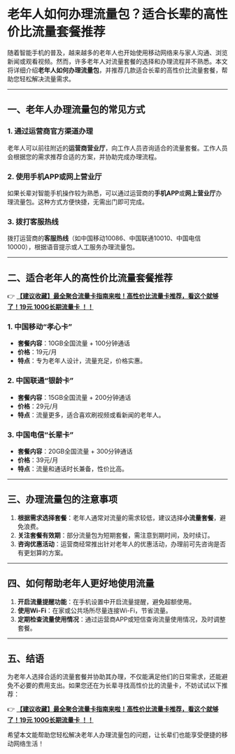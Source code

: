# 老年人如何办理流量包？适合长辈的高性价比流量套餐推荐

随着智能手机的普及，越来越多的老年人也开始使用移动网络来与家人沟通、浏览新闻或观看视频。然而，许多老年人对流量套餐的选择和办理流程并不熟悉。本文将详细介绍**老年人如何办理流量包**，并推荐几款适合长辈的高性价比流量套餐，帮助您轻松解决流量需求。

---

## 一、老年人办理流量包的常见方式

### 1. 通过运营商官方渠道办理  
老年人可以前往附近的**运营商营业厅**，向工作人员咨询适合的流量套餐。工作人员会根据您的需求推荐合适的方案，并协助完成办理流程。

### 2. 使用手机APP或网上营业厅  
如果长辈对智能手机操作较为熟悉，可以通过运营商的**手机APP**或**网上营业厅**办理流量包。这种方式方便快捷，无需出门即可完成。

### 3. 拨打客服热线  
拨打运营商的**客服热线**（如中国移动10086、中国联通10010、中国电信10000），根据语音提示或人工服务办理流量包。

---

## 二、适合老年人的高性价比流量套餐推荐

👉 **[【建议收藏】最全聚合流量卡指南来啦！高性价比流量卡推荐，看这个就够了！19元 100G长期流量卡 ！！](https://bit.ly/Liuliangka)**

### 1. 中国移动“孝心卡”  
- **套餐内容**：10GB全国流量 + 100分钟通话  
- **价格**：19元/月  
- **特点**：专为老年人设计，流量充足，价格实惠。

### 2. 中国联通“银龄卡”  
- **套餐内容**：15GB全国流量 + 200分钟通话  
- **价格**：29元/月  
- **特点**：流量更多，适合喜欢刷视频或看新闻的老年人。

### 3. 中国电信“长辈卡”  
- **套餐内容**：20GB全国流量 + 300分钟通话  
- **价格**：39元/月  
- **特点**：流量和通话时长兼备，性价比高。

---

## 三、办理流量包的注意事项

1. **根据需求选择套餐**：老年人通常对流量的需求较低，建议选择**小流量套餐**，避免浪费。  
2. **关注套餐有效期**：部分流量包为短期套餐，需注意到期时间，及时续订。  
3. **咨询优惠活动**：运营商经常推出针对老年人的优惠活动，办理前可先咨询是否有更划算的方案。

---

## 四、如何帮助老年人更好地使用流量

1. **开启流量提醒功能**：在手机设置中开启流量提醒，避免超额使用。  
2. **使用Wi-Fi**：在家或公共场所尽量连接Wi-Fi，节省流量。  
3. **定期检查流量使用情况**：通过运营商APP或短信查询流量使用情况，及时调整套餐。

---

## 五、结语

为老年人选择合适的流量套餐并协助其办理，不仅能满足他们的日常需求，还能避免不必要的费用支出。如果您还在为长辈寻找高性价比的流量卡，不妨试试以下推荐：

👉 **[【建议收藏】最全聚合流量卡指南来啦！高性价比流量卡推荐，看这个就够了！19元 100G长期流量卡 ！！](https://bit.ly/Liuliangka)**

希望本文能帮助您轻松解决老年人办理流量包的问题，让长辈们也能享受便捷的移动网络生活！